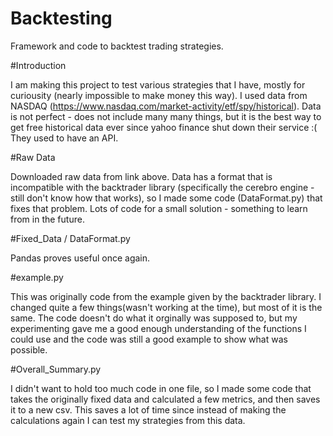 # Backtesting
Framework and code to backtest trading strategies.


#Introduction

I am making this project to test various strategies that I have, mostly for curiousity (nearly impossible to make money this way). I used data from NASDAQ (https://www.nasdaq.com/market-activity/etf/spy/historical). Data is not perfect - does not include many many things, but it is the best way to get free historical data ever since yahoo finance shut down their service :( They used to have an API.

#Raw Data

Downloaded raw data from link above. Data has a format that is incompatible with the backtrader library (specifically the cerebro engine - still don't know how that works), so I made some code (DataFormat.py) that fixes that problem. Lots of code for a small solution - something to learn from in the future.

#Fixed_Data / DataFormat.py

Pandas proves useful once again.

#example.py

This was originally code from the example given by the backtrader library. I changed quite a few things(wasn't working at the time), but most of it is the same. The code doesn't do what it orginally was supposed to, but my experimenting gave me a good enough understanding of the functions I could use and the code was still a good example to show what was possible.

#Overall_Summary.py

I didn't want to hold too much code in one file, so I made some code that takes the originally fixed data and calculated a few metrics, and then saves it to a new csv. This saves a lot of time since instead of making the calculations again I can test my strategies from this data.
